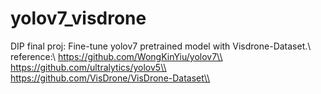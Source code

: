 # yolov7_visdrone
DIP final proj: Fine-tune yolov7 pretrained model with Visdrone-Dataset.\\
reference:\\
  https://github.com/WongKinYiu/yolov7\\
  https://github.com/ultralytics/yolov5\\
  https://github.com/VisDrone/VisDrone-Dataset\\
  
